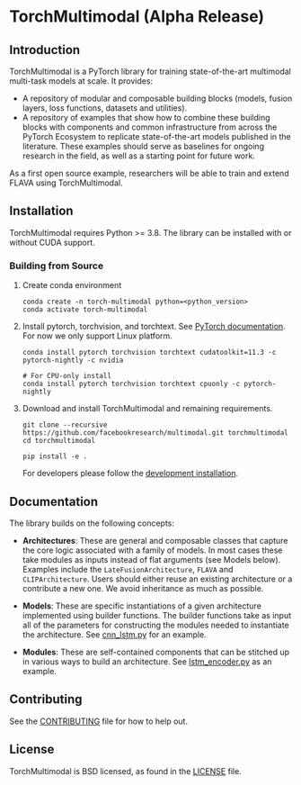 # TorchMultimodal (Alpha Release)

## Introduction
TorchMultimodal is a PyTorch library for training state-of-the-art multimodal multi-task models at scale. It provides:
- A repository of modular and composable building blocks (models, fusion layers, loss functions, datasets and utilities).
- A repository of examples that show how to combine these building blocks with components and common infrastructure from across the PyTorch Ecosystem to replicate state-of-the-art models published in the literature. These examples should serve as baselines for ongoing research in the field, as well as a starting point for future work.

As a first open source example, researchers will be able to train and extend FLAVA using TorchMultimodal.

## Installation

TorchMultimodal requires Python >= 3.8. The library can be installed with or without CUDA support.

### Building from Source

1. Create conda environment
    ```
    conda create -n torch-multimodal python=<python_version>
    conda activate torch-multimodal
    ```
2. Install pytorch, torchvision, and torchtext. See [PyTorch documentation](https://pytorch.org/get-started/locally/).
   For now we only support Linux platform.
    ```
    conda install pytorch torchvision torchtext cudatoolkit=11.3 -c pytorch-nightly -c nvidia

    # For CPU-only install
    conda install pytorch torchvision torchtext cpuonly -c pytorch-nightly
    ```
3. Download and install TorchMultimodal and remaining requirements.
    ```
    git clone --recursive https://github.com/facebookresearch/multimodal.git torchmultimodal
    cd torchmultimodal

    pip install -e .
    ```
    For developers please follow the [development installation](https://github.com/facebookresearch/multimodal/blob/main/CONTRIBUTING.md#development-installation).

## Documentation

The library builds on the following concepts:
- **Architectures**: These are general and composable classes that capture the core logic associated with a family of models. In most cases these take modules as inputs instead of flat arguments (see Models below). Examples include the `LateFusionArchitecture`, `FLAVA` and `CLIPArchitecture`. Users should either reuse an existing architecture or a contribute a new one. We avoid inheritance as much as possible.

- **Models**: These are specific instantiations of a given architecture implemented using builder functions. The builder functions take as input all of the parameters for constructing the modules needed to instantiate the architecture. See [cnn_lstm.py](https://github.com/facebookresearch/multimodal/blob/main/torchmultimodal/models/cnn_lstm.py) for an example.

- **Modules**: These are self-contained components that can be stitched up in various ways to build an architecture. See [lstm_encoder.py](https://github.com/facebookresearch/multimodal/blob/main/torchmultimodal/modules/encoders/lstm_encoder.py) as an example.

## Contributing
See the [CONTRIBUTING](CONTRIBUTING.md) file for how to help out.

## License

TorchMultimodal is BSD licensed, as found in the [LICENSE](LICENSE) file.
